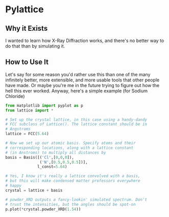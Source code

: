 # Pylattice

## Why it Exists

I wanted to learn how X-Ray Diffraction works, and there's no better way to do that than by simulating it.

## How to Use It

Let's say for some reason you'd rather use this than one of the many infinitely better, more extensible, and more usable tools that other people have made. Or maybe you're me in the future trying to figure out how the hell this ever worked. Anyway, here's a simple example (for Sodium Chloride)

```python
from matplotlib import pyplot as p
from lattice import *

# Set up the crystal lattice, in this case using a handy-dandy
# FCC subclass of Lattice(). The lattice constant should be in
# Angstroms
lattice = FCC(5.64)

# Now we set up our atomic basis. Specify atoms and their
# corresponding locations, along with a lattice constant
# (in Anstroms) to multiply all distances by
basis = Basis([('Cl',[0,0,0]),
               ('N',[0.5,0.5,0.5])],
              l_const=5.64)

# Yes, I know it's really a lattice convolved with a basis,
# but this will make condensed matter professors everywhere
# happy
crystal = lattice + basis

# powder_XRD outputs a fancy-lookin' simulated spectrum. Don't
# trust the intensities, but the angles should be spot-on
p.plot(*crystal.powder_XRD(1.54))
```
